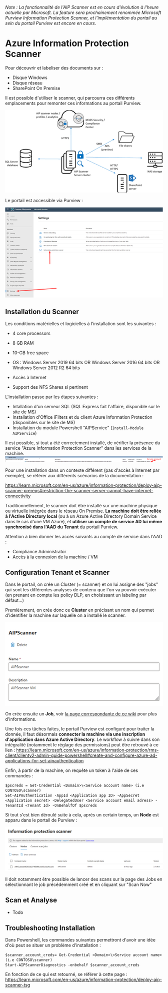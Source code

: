 _Note : La fonctionnalité de l'AIP Scanner est en cours d'évolution à l'heure actuelle par Microsoft. La feature sera prochainement renommée Microsoft Purview Information Protection Scanner, et l'implémentation du portail au sein du portail Purview est encore en cours._

# Azure Information Protection Scanner
Pour découvrir et labeliser des documents sur :
- Disque Windows
- Disque réseau
- SharePoint On Premise

Il est possible d'utiliser le scanner, qui parcourra ces différents emplacements pour remonter ces informations au portail Purview.

![image.png](/.attachments/image-efef8d8d-edf7-4f1c-999f-622b90aad814.png)

Le portail est accessible via Purview :

![image.png](/.attachments/image-23e8f308-a413-46bf-a464-0ad2092c9fe6.png)

## Installation du Scanner

Les conditions matérielles et logicielles à l'installation sont les suivantes :
- 4 core processors
- 8 GB RAM
- 10-GB free space
- OS :
Windows Server 2019 64 bits OR
Windows Server 2016 64 bits OR
Windows Server 2012 R2 64 bits

- Accès à Internet
- Support des NFS Shares si pertinent

L'installation passe par les étapes suivantes :
- Intallation d'un serveur SQL (SQL Express fait l'affaire, disponible sur le site de MS) 
- Installation d'Office iFilters et du client Azure Information Protection (disponibles sur le site de MS)
- Installation du module Powershell "AIPService" (`Install-Module AIPService`)

Il est possible, si tout a été correctement installé, de vérifier la présence du service "Azure Information Protection Scanner" dans les services de la machine.
![image.png](/.attachments/image-b6148e49-c971-4815-ac17-e4dccd6ac344.png)

Pour une installation dans un contexte différent (pas d'accès à Internet par exemple), se référer aux différents scénarios de la documentation :

https://learn.microsoft.com/en-us/azure/information-protection/deploy-aip-scanner-prereqs#restriction-the-scanner-server-cannot-have-internet-connectivity

Traditionnellement, le scanner doit être installé sur une machine physique ou virtuelle intégrée dans le réseau On Premise. **La machine doit être reliée à l'Active Directory local** (ou à un Azure Active Directory Domain Service dans le cas d'une VM Azure), et **utiliser un compte de service AD lui même synchronisé dans l'AAD du Tenant** du portail Purview.

Attention à bien donner les accès suivants au compte de service dans l'AAD :
- Compliance Administrator
- Accès à la connexion de la machine / VM

## Configuration Tenant et Scanner
Dans le portail, on crée un Cluster (= scanner) et on lui assigne des "jobs" qui sont les différentes analyses de contenu que l'on va pouvoir exécuter (en prenant en compte les policy DLP, en choisissant un labeling par défaut...)

Premièrement, on crée donc ce **Cluster** en précisant un nom qui permet d'identifier la machine sur laquelle on a installé le scanner.

![image.png](/.attachments/image-1e79ae23-3134-4ebc-bcd4-c79455beab88.png)

On crée ensuite un **Job**, voir [la page correspondante de ce wiki](https://lyon-devops.coexya.eu/tfs/Swl-DA/Data%20Gov%20et%20Protection/_wiki/wikis/Data-Gov-et-Protection.wiki?wikiVersion=GBwikiMaster&pagePath=%2FData%20Governance%20%26%20Protection%2F1%20%252D%20Capacit%C3%A9s%20MIP%20%252D%20Vue%20d%27ensemble%2F01%20%252D%20Information%20Protection%20%26%20Governance%2FIdentifier%20ses%20donn%C3%A9es%2FAIP%20Scanner%20%252D%20Discover%20and%20label%20files%20on%20premise%2FAIP%20Scanner%20%252D%20Configuration%20Jobs&pageId=304) pour plus d'informations.

Une fois ces tâches faites, le portail Purview est configuré pour traiter la donnée, il faut désormais **connecter la machine via une inscription d'application dans Azure Active Directory**.
Le workflow à suivre dans son intégralité (notamment le réglage des permissions) peut être retrouvé à ce lien :
https://learn.microsoft.com/en-us/azure/information-protection/rms-client/clientv2-admin-guide-powershell#create-and-configure-azure-ad-applications-for-set-aipauthentication

Enfin, à partir de la machine, on requête un token à l'aide de ces commandes :
```
$pscreds = Get-Credential <Domain>\<Service account name> (i.e CONTOSO\scanner)
Set-AIPAuthentication -AppId <Application app ID> -AppSecret <Application secret> -DelegatedUser <Service account email adress> -TenantId <Tenant Id> -OnBehalfOf $pscreds
```

Si tout s'est bien déroulé suite à cela, après un certain temps, un **Node** est apparu dans le portail de Purview :

![image.png](/.attachments/image-362ac219-4b99-4ca2-9e8f-34a52162c3c9.png)

Il doit notamment être possible de lancer des scans sur la page des Jobs en sélectionnant le job précédemment créé et en cliquant sur "Scan Now"

## Scan et Analyse
- Todo

## Troubleshooting Installation
Dans Powershell, les commandes suivantes permettront d'avoir une idée d'où peut se situer un problème d'installation :
```
$scanner_account_creds= Get-Credential <Domain>\<Service account name> (i.e CONTOSO\scanner)
Start-AIPScannerDiagnostics -onbehalf $scanner_account_creds
```

En fonction de ce qui est retourné, se référer à cette page :
https://learn.microsoft.com/en-us/azure/information-protection/deploy-aip-scanner-tsg